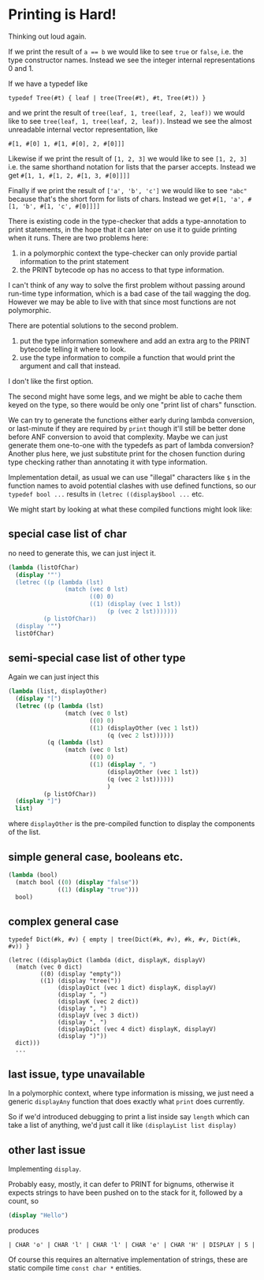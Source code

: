 # Printing is Hard!

Thinking out loud again.

If we print the result of `a == b` we would like to see `true` or `false`,
i.e. the type constructor names. Instead we see the integer internal
representations 0 and 1.

If we have a typedef like

```
typedef Tree(#t) { leaf | tree(Tree(#t), #t, Tree(#t)) }
```

and we print the result of `tree(leaf, 1, tree(leaf, 2, leaf))` we would
like to see `tree(leaf, 1, tree(leaf, 2, leaf))`. Instead we see the
almost unreadable internal vector representation, like

```
#[1, #[0] 1, #[1, #[0], 2, #[0]]]
```

Likewise if we print the result of `[1, 2, 3]` we would like to see
`[1, 2, 3]` i.e. the same shorthand notation for lists that the parser
accepts. Instead we get `#[1, 1, #[1, 2, #[1, 3, #[0]]]]`

Finally if we print the result of `['a', 'b', 'c']` we would like to see
`"abc"` because that's the short form for lists of chars. Instead we get
`#[1, 'a', #[1, 'b', #[1, 'c', #[0]]]]`

There is existing code in the type-checker that adds a type-annotation
to print statements, in the hope that it can later on use it to guide
printing when it runs. There are two problems here:

1. in a polymorphic context the type-checker can only provide partial
   information to the print statement
2. the PRINT bytecode op has no access to that type information.

I can't think of any way to solve the first problem without passing
around run-time type information, which is a bad case of the tail
wagging the dog. However we may be able to live with that since
most functions are not polymorphic.

There are potential solutions to the second problem.

1. put the type information somewhere and add an extra arg to the PRINT
bytecode telling it where to look.
2. use the type information to compile a function that would print the
argument and call that instead.

I don't like the first option.

The second might have some legs, and we might be able to cache them keyed
on the type, so there would be only one "print list of chars" funsction.

We can try to generate the functions either early during lambda conversion,
or last-minute if they are required by `print` though it'll still be
better done before ANF conversion to avoid that complexity. Maybe we
can just generate them one-to-one with the typedefs as part of lambda
conversion? Another plus here, we just substitute print for the chosen
function during type checking rather than annotating it with type
information.

Implementation detail, as usual we can use "illegal" characters like
`$` in the function names to avoid potential clashes with use defined
functions, so our `typedef bool ...` results in
`(letrec ((display$bool ...` etc.


We might start by looking at what these compiled functions might look like:

## special case list of char

no need to generate this, we can just inject it.

```scheme
(lambda (listOfChar)
  (display '"')
  (letrec ((p (lambda (lst)
                (match (vec 0 lst)
                       ((0) 0)
                       ((1) (display (vec 1 lst))
                            (p (vec 2 lst)))))))
          (p listOfChar))
  (display '"')
  listOfChar)
```

## semi-special case list of other type

Again we can just inject this

```scheme
(lambda (list, displayOther)
  (display "[")
  (letrec ((p (lambda (lst)
                (match (vec 0 lst)
                       ((0) 0)
                       ((1) (displayOther (vec 1 lst))
                            (q (vec 2 lst))))))
           (q (lambda (lst)
                (match (vec 0 lst)
                       ((0) 0)
                       ((1) (display ", ")
                            (displayOther (vec 1 lst))
                            (q (vec 2 lst))))))
                            )
          (p listOfChar))
  (display "]")
  list)
```

where `displayOther` is the pre-compiled function to display the components
of the list.

## simple general case, booleans etc.

```scheme
(lambda (bool)
  (match bool ((0) (display "false"))
              ((1) (display "true")))
  bool)
```

## complex general case

```
typedef Dict(#k, #v) { empty | tree(Dict(#k, #v), #k, #v, Dict(#k, #v)) }
```

```
(letrec ((displayDict (lambda (dict, displayK, displayV)
  (match (vec 0 dict)
         ((0) (display "empty"))
         ((1) (display "tree("))
              (displayDict (vec 1 dict) displayK, displayV)
              (display ", ")
              (displayK (vec 2 dict))
              (display ", ")
              (displayV (vec 3 dict))
              (display ", ")
              (displayDict (vec 4 dict) displayK, displayV)
              (display ")"))
  dict)))
  ...
```

## last issue, type unavailable

In a polymorphic context, where type information is missing, we just need
a generic `displayAny` function that does exactly what `print` does currently.

So if we'd introduced debugging to print a list inside say `length` which
can take a list of anything, we'd just call it like
`(displayList list display)`

## other last issue

Implementing `display`.

Probably easy, mostly, it can defer to PRINT for bignums, otherwise
it expects strings to have been pushed on to the stack for it, followed
by a count, so

```scheme
(display "Hello")
```

produces

```
| CHAR 'o' | CHAR 'l' | CHAR 'l' | CHAR 'e' | CHAR 'H' | DISPLAY | 5 |
```

Of course this requires an alternative implementation of strings,
these are static compile time `const char *` entities.
